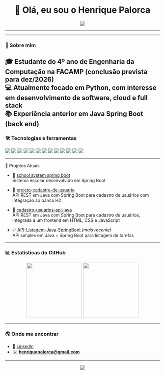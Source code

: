 <h1 align="center">👋 Olá, eu sou o Henrique Palorca</h1>

<p align="center">
  <img src="https://capsule-render.vercel.app/api?type=waving&color=gradient&height=150&section=header&text=Bem-vindo%20ao%20meu%20GitHub!&fontSize=30&fontColor=fff&animation=twinkling"/>
</p>

---

---
### 📌 Sobre mim
🎓 Estudante do **4º ano de Engenharia da Computação na FACAMP (conclusão prevista para dez/2026)**  
💻 Atualmente focado em **Python**, com interesse em **desenvolvimento de software, cloud e full stack**  
📚 Experiência anterior em **Java Spring Boot (back end)**  
---


### 🛠️ Tecnologias e ferramentas
<div>
  <img src="https://img.shields.io/badge/Java-ED8B00?style=for-the-badge&logo=openjdk&logoColor=white"/>
  <img src="https://img.shields.io/badge/Spring-6DB33F?style=for-the-badge&logo=spring&logoColor=white"/>
  <img src="https://img.shields.io/badge/Python-3776AB?style=for-the-badge&logo=python&logoColor=white"/>
  <img src="https://img.shields.io/badge/Flask-000000?style=for-the-badge&logo=flask&logoColor=white"/>
  <img src="https://img.shields.io/badge/JavaScript-F7DF1E?style=for-the-badge&logo=javascript&logoColor=black"/>
  <img src="https://img.shields.io/badge/React-20232A?style=for-the-badge&logo=react&logoColor=61DAFB"/>
  <img src="https://img.shields.io/badge/Node.js-43853D?style=for-the-badge&logo=node.js&logoColor=white"/>
  <img src="https://img.shields.io/badge/Vue.js-35495E?style=for-the-badge&logo=vuedotjs&logoColor=4FC08D"/>
  <img src="https://img.shields.io/badge/MySQL-005C84?style=for-the-badge&logo=mysql&logoColor=white"/>
  <img src="https://img.shields.io/badge/MongoDB-4EA94B?style=for-the-badge&logo=mongodb&logoColor=white"/>
  <img src="https://img.shields.io/badge/Power%20BI-F2C811?style=for-the-badge&logo=powerbi&logoColor=black"/>
  <img src="https://img.shields.io/badge/Delphi-EE1F35?style=for-the-badge&logo=delphi&logoColor=white"/>
  <img src="https://img.shields.io/badge/Git-F05032?style=for-the-badge&logo=git&logoColor=white"/>
</div>

---

📌 Projetos Atuais

- 🏫 [school system spring boot](https://github.com/hick12/school_system_spring_boot)  
  Sistema escolar desenvolvido em Spring Boot

- 👥 [projeto-cadastro-de-usuario](https://github.com/hick12/projeto-cadastro-de-usuario)  
  API REST em Java com Spring Boot para cadastro de usuários com integração ao banco H2

- 👥 [cadastro-usuarios-api-java](https://github.com/hick12/cadastro-usuarios-api-java)  
  API REST em Java com Spring Boot para cadastro de usuários, integrada a um frontend em HTML, CSS e JavaScript

- ✅ [API-Listagem-Java-SpringBoot](https://github.com/hick12/API-LISTAGEM-JAVA-SPRINGBOOT) *(mais recente)*  
  API simples em Java + Spring Boot para listagem de tarefas





---

### 📊 Estatísticas do GitHub
<p align="center">
  <img height="180em" src="https://github-readme-stats.vercel.app/api?username=hick12&show_icons=true&theme=radical"/>
  <img height="180em" src="https://github-readme-stats.vercel.app/api/top-langs/?username=hick12&layout=compact&theme=radical"/>
</p>

---

### 🌎 Onde me encontrar
- 💼 [LinkedIn](https://www.linkedin.com/in/henrique-palorca-734a6b239/)  
- ✉️ **henriquepalorca@gmail.com**

---

<p align="center">
  <img src="https://capsule-render.vercel.app/api?type=waving&color=gradient&height=100&section=footer"/>
</p>
